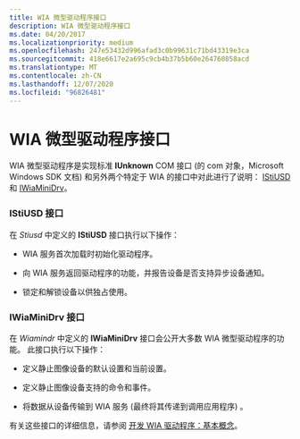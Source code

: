 ```yaml
---
title: WIA 微型驱动程序接口
description: WIA 微型驱动程序接口
ms.date: 04/20/2017
ms.localizationpriority: medium
ms.openlocfilehash: 247e53432d996afad3c0b99631c71bd43319e3ca
ms.sourcegitcommit: 418e6617e2a695c9cb4b37b5b60e264760858acd
ms.translationtype: MT
ms.contentlocale: zh-CN
ms.lasthandoff: 12/07/2020
ms.locfileid: "96826481"
---
```

# <a name="wia-minidriver-interfaces"></a>WIA 微型驱动程序接口





WIA 微型驱动程序是实现标准 **IUnknown** COM 接口 (的 com 对象，Microsoft Windows SDK 文档) 和另外两个特定于 WIA 的接口中对此进行了说明： [IStiUSD](istiusd-com-interface.md) 和 [IWiaMiniDrv](/windows-hardware/drivers/ddi/wiamindr_lh/nn-wiamindr_lh-iwiaminidrv)。

### <a name="istiusd-interface"></a>IStiUSD 接口

在 *Stiusd* 中定义的 **IStiUSD** 接口执行以下操作：

-   WIA 服务首次加载时初始化驱动程序。

-   向 WIA 服务返回驱动程序的功能，并报告设备是否支持异步设备通知。

-   锁定和解锁设备以供独占使用。

### <a name="iwiaminidrv-interface"></a>IWiaMiniDrv 接口

在 *Wiamindr* 中定义的 **IWiaMiniDrv** 接口会公开大多数 WIA 微型驱动程序的功能。 此接口执行以下操作：

-   定义静止图像设备的默认设置和当前设置。

-   定义静止图像设备支持的命令和事件。

-   将数据从设备传输到 WIA 服务 (最终将其传递到调用应用程序) 。

有关这些接口的详细信息，请参阅 [开发 WIA 驱动程序：基本概念](developing-a-wia-driver--basic-concepts.md)。

 

